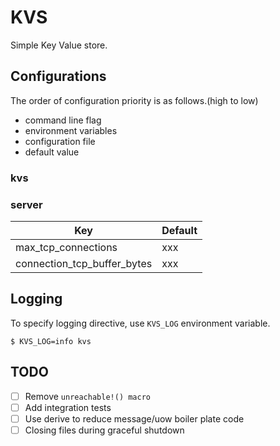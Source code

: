 # KVS

Simple Key Value store.

## Configurations

The order of configuration priority is as follows.(high to low)

- command line flag
- environment variables
- configuration file
- default value

### kvs 

### server

| Key | Default | 
| --- | ------- |
| max_tcp_connections | xxx | 
| connection_tcp_buffer_bytes | xxx |

## Logging

To specify logging directive, use `KVS_LOG` environment variable.

```console
$ KVS_LOG=info kvs 
```

## TODO

- [ ] Remove `unreachable!() macro`
- [ ] Add integration tests
- [ ] Use derive to reduce message/uow boiler plate code
- [ ] Closing files during graceful shutdown
